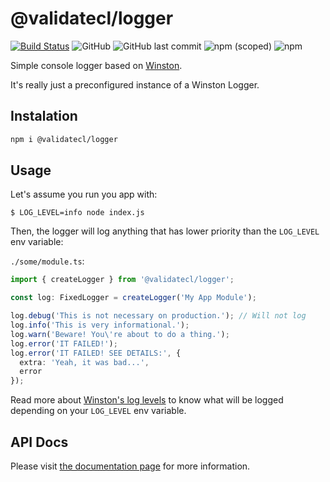 # @validatecl/logger

[![Build Status](https://travis-ci.org/validatecl/logger.svg?branch=main)](https://travis-ci.org/validatecl/logger)
![GitHub](https://img.shields.io/github/license/validatecl/logger)
![GitHub last commit](https://img.shields.io/github/last-commit/validatecl/logger)
![npm (scoped)](https://img.shields.io/npm/v/@validatecl/logger)
![npm](https://img.shields.io/npm/dw/@validatecl/logger)

Simple console logger based on [Winston](https://github.com/winstonjs/winston).

It's really just a preconfigured instance of a Winston Logger.

## Instalation

```sh
npm i @validatecl/logger
```

## Usage

Let's assume you run you app with:

`$ LOG_LEVEL=info node index.js`

Then, the logger will log anything that has lower priority than the `LOG_LEVEL` env variable:

`./some/module.ts`:

```ts
import { createLogger } from '@validatecl/logger';

const log: FixedLogger = createLogger('My App Module');

log.debug('This is not necessary on production.'); // Will not log
log.info('This is very informational.');
log.warn('Beware! You\'re about to do a thing.');
log.error('IT FAILED!');
log.error('IT FAILED! SEE DETAILS:', {
  extra: 'Yeah, it was bad...',
  error
});
```

Read more about [Winston's log levels](https://github.com/winstonjs/winston#using-logging-levels) to know what will be logged depending on your `LOG_LEVEL` env variable.

## API Docs

Please visit [the documentation page](https://validatecl.github.io/logger/) for more information.

